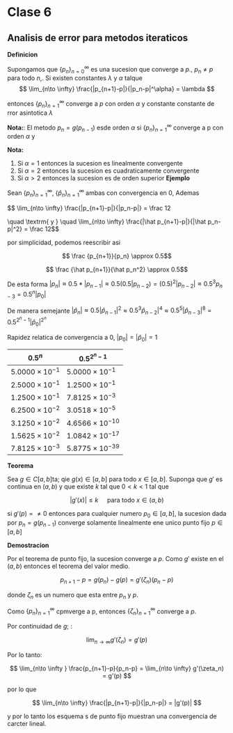 <head>
    <link rel="stylesheet" href="../styles.css">
</head>

# Clase 6

## Analisis de error para metodos iteraticos 

**Definicion** 

Supongamos que $\{p_n\}_{n=0}^\infty$  es una sucesion que converge a $p$., $p_n \neq p$ para todo $n$,. Si existen constantes $\lambda$ y $\alpha$ talque 
$$
\lim_{n\to \infty} \frac{|p_{n+1}-p|}{|p_n-p|^\alpha} = \lambda
$$


entonces $\{p_n\}_{n=1}^{\infty}$ converge a $p$ con orden $\alpha$ y constante constante de rror asintotica $\lambda$


**Nota:**: El metodo $p_n =g(p_{n-1})$ esde orden $\alpha$ si $\{p_n\}_{n=1}^{\infty}$ converge a p con orden $\alpha$ y

**Nota:** 
1. Si $\alpha = 1$ entonces la sucesion es linealmente convergente 
2. Si $\alpha = 2$ entonces la sucesion es cuadraticamente convergente
3. Si $\alpha>2$ entonces la sucesion es de orden superior
**Ejemplo**

Sean $\{p_n\}_{n=1}^\infty$, $\{\hat p_n\}_{n=1}^\infty$ ambas con convergencia en $0$, Ademas 

$$
\lim_{n\to \infty} \frac{|p_{n+1}-p|}{|p_n-p|} = \frac 12

\quad \textrm{ y } \quad  \lim_{n\to \infty} \frac{|\hat p_{n+1}-p|}{|\hat p_n-p|^2} = \frac 12$$

por simplicidad, podemos reescribir asi 

$$
\frac {p_{n+1}}{p_n} \approx 0.5$$

$$
\frac {\hat p_{n+1}}{\hat p_n^2} \approx 0.5$$



De esta forma $|p_n| \approx 0.5*|p_{n-1}| \approx 0.5(0.5|p_{n-2})= (0.5)^2 |p_{n-2}| \approx 0.5^3 p_{n-3} = 0.5^n |p_0|$

De manera semejante 
$|\hat p_n| \approx 0.5|\hat p_{n-1}|^2 \approx 0.5^3\hat p_{n-2}|^4 \approx 0.5^5|\hat p_{n-3}|^8 = 0.5^{2^n -1}|\hat p_0|^{2^n}$

Rapidez relatica de convergencia a $0$,
 $|p_0| = |\hat p_0|= 1$

|$0.5^n$| $0.5^{2^n-1}$|
|---|---|
|$5.0000\times10^{-1}$| $5.0000\times10^{-1}$|
|$2.5000\times10^{-1}$| $1.2500\times10^{-1}$|
|$1.2500\times10^{-1}$ | $7.8125\times10^{-3}$|
|$6.2500\times10^{-2}$ | $3.0518\times10^{-5}$|
|$3.1250\times10^{-2}$ | $4.6566\times10^{-10}$|
|$1.5625\times10^{-2}$ | $1.0842\times10^{-17}$|
|$7.8125\times10^{-3}$ | $5.8775\times10^{-39}$|


**Teorema**

Sea $g\in C[a,b]$ta; qie $g(x) \in [a,b]$ para todo $x\in [a,b]$. Suponga que $g'$ es continua en $(a,b)$ y que existe $k$ tal que $0< k < 1$  tal que

$$
|g'(x)| \leq k \quad \textrm{ para todo } x\in (a,b)
$$

si $g'(p) = \neq 0$ entonces para cualquier numero $p_0 \in [a,b]$, la sucesion dada por $p_n =g(p_{n-1})$  converge solamente linealmente ene unico punto fijo $p\in[a,b]$

**Demostracion**

Por el teorema de punto fijo, la sucesion converge a $p$. Como $g'$ existe en el $(a,b)$ entonces el teorema del valor medio.

$$p_{n+1} - p = g(p_n) - g(p) = g'(\zeta_n)(p_n-p)$$

donde $\zeta_n$ es un numero que esta entre $p_n$ y $p$.

Como $\{p_n\}_{n=1}^\infty$ cpmverge a p, entonces $\{\zeta_n\}_{n=1}^\infty$ converge a $p$. 

Por continuidad de $g;$ :

$$
\lim_{n\to \infty} g'(\zeta_n) = g'(p)
$$

Por lo tanto:


$$  
\lim_{n\to \infty } \frac{p_{n+1}-p}{p_n-p} = \lim_{n\to \infty} g'(\zeta_n) = g'(p)
$$

por lo que 

$$
\lim_{n\to \infty} \frac{|p_{n+1}-p|}{|p_n-p|} = |g'(p)|
$$

y por lo tanto los esquema s de punto fijo muestran una convergencia de carcter lineal.

